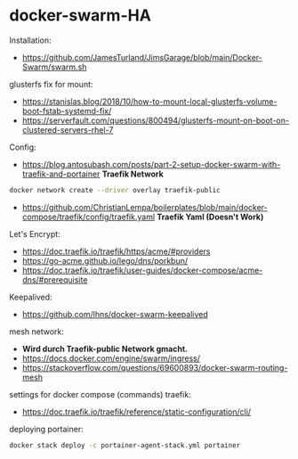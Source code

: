 # docker-swarm-HA

Installation:
* https://github.com/JamesTurland/JimsGarage/blob/main/Docker-Swarm/swarm.sh

glusterfs fix for mount:
* https://stanislas.blog/2018/10/how-to-mount-local-glusterfs-volume-boot-fstab-systemd-fix/
* https://serverfault.com/questions/800494/glusterfs-mount-on-boot-on-clustered-servers-rhel-7

Config:
* https://blog.antosubash.com/posts/part-2-setup-docker-swarm-with-traefik-and-portainer **Traefik Network**
```sh
docker network create --driver overlay traefik-public
```
* https://github.com/ChristianLempa/boilerplates/blob/main/docker-compose/traefik/config/traefik.yaml **Traefik Yaml (Doesn't Work)**

Let's Encrypt:
* https://doc.traefik.io/traefik/https/acme/#providers
* https://go-acme.github.io/lego/dns/porkbun/
* https://doc.traefik.io/traefik/user-guides/docker-compose/acme-dns/#prerequisite

Keepalived:
* https://github.com/lhns/docker-swarm-keepalived

mesh network:
* **Wird durch Traefik-public Network gmacht.**
* https://docs.docker.com/engine/swarm/ingress/
* https://stackoverflow.com/questions/69600893/docker-swarm-routing-mesh

settings for docker compose (commands) traefik:
* https://doc.traefik.io/traefik/reference/static-configuration/cli/

deploying portainer:
```sh
docker stack deploy -c portainer-agent-stack.yml portainer
```
